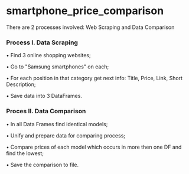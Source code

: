 # smartphone_price_comparison
There are 2 processes involved: Web Scraping and Data Comparison

### Process I. Data Scraping
• Find 3 online shopping websites;

• Go to "Samsung smartphones" on each;

• For each position in that category get next info: Title, Price, Link, Short Description;

• Save data into 3 DataFrames.
 
 
 ### Proces II. Data Comparison
 • In all Data Frames find identical models;
 
 • Unify and prepare data for comparing process;
 
 • Compare prices of each model which occurs in more then one DF and find the lowest;
 
 • Save the comparison to file.
 
